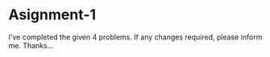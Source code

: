 # Asignment-1
I've completed the given 4 problems. If any changes required, please inform me. Thanks...
